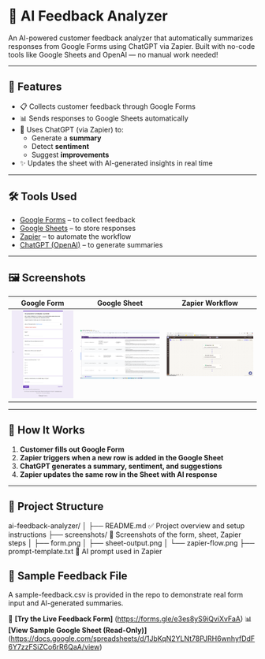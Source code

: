 # 🧠 AI Feedback Analyzer

An AI-powered customer feedback analyzer that automatically summarizes responses from Google Forms using ChatGPT via Zapier. Built with no-code tools like Google Sheets and OpenAI — no manual work needed!

---

## 🚀 Features

- 📋 Collects customer feedback through Google Forms
- 📊 Sends responses to Google Sheets automatically
- 🤖 Uses ChatGPT (via Zapier) to:
  - Generate a **summary**
  - Detect **sentiment**
  - Suggest **improvements**
- ✨ Updates the sheet with AI-generated insights in real time

---

## 🛠️ Tools Used

- [Google Forms](https://forms.google.com) – to collect feedback
- [Google Sheets](https://sheets.google.com) – to store responses
- [Zapier](https://zapier.com) – to automate the workflow
- [ChatGPT (OpenAI)](https://platform.openai.com) – to generate summaries

---

## 🖼️ Screenshots

| Google Form | Google Sheet | Zapier Workflow |
|-------------|--------------|------------------|
| ![Form](Screenshots/Forms.png) | ![Sheet](Screenshots/sheet-output.png) | ![Zapier](Screenshots/zapier-flow.png) |



---

## 🔧 How It Works

1. **Customer fills out Google Form**
2. **Zapier triggers when a new row is added in the Google Sheet**
3. **ChatGPT generates a summary, sentiment, and suggestions**
4. **Zapier updates the same row in the Sheet with AI response**

---

## 📁 Project Structure

ai-feedback-analyzer/
│
├── README.md ✅ Project overview and setup instructions
├── screenshots/ 📸 Screenshots of the form, sheet, Zapier steps
│ ├── form.png
│ ├── sheet-output.png
│ └── zapier-flow.png
├── prompt-template.txt 💬 AI prompt used in Zapier

## 📂 Sample Feedback File

A sample-feedback.csv is provided in the repo to demonstrate real form input and AI-generated summaries.

📝 **[Try the Live Feedback Form]** (https://forms.gle/e3es8yS9iQviXvFaA)
📊 **[View Sample Google Sheet (Read-Only)]** (https://docs.google.com/spreadsheets/d/1JbKqN2YLNt78PJRH6wnhyfDdF6Y7zzFSiZCo6rR6QaA/view)
